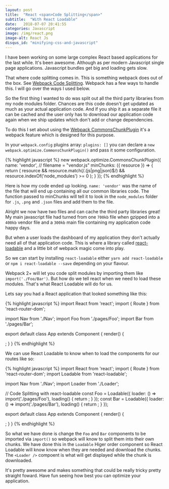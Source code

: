 ```yaml
---
layout: post
title:  "React <span>Code Splitting</span>"
subtitle:  "With React Loadable"
date:   2018-07-07 20:41:55
categories: Javascript
image: /img/react.png
image-alt: React Js
disqus_id: "minifying-css-and-javascript"
---
```


I have been working on some large complex React based applications for the last while. It's been awesome. Although as per modern Javascript single page applications.
Javascript bundles get big and loading gets slow.

That where code splitting comes in. This is something webpack does out of the box. See [Webpack Code Splitting](https://webpack.js.org/guides/code-splitting/ "Webpack Code Splitting"). Webpack has a few ways to handle this. I will go over the ways I used below.

So the first thing I wanted to do was split out all the third party libraries from my node modules folder. Chances are this code doesn't get updated as much as your actual application code. And if you ship it as a separate file it can be cached and the user only has to download our application code again when we ship updates which don't add or change dependencies.

To do this I set about using the [Webpack CommonsChunkPlugin](https://webpack.js.org/plugins/commons-chunk-plugin/ "Webpack CommonsChunkPlugin") it's a webpack feature which is designed for this purpose. 

In your `webpack.config` plugins array: `plugins: []` you can declare a `new webpack.optimize.CommonsChunkPlugin()` and pass it some configuration.

{% highlight javascript %}
new webpack.optimize.CommonsChunkPlugin({
  name: 'vendor', // filename = "vendor.js"
  minChunks: ({ resource }) => {
    return (
      resource &&
      resource.match(/\.(js|png|json)$/) &&
      resource.indexOf('node_modules') >= 0
    );
  }
});
{% endhighlight %}

Here is how my code ended up looking. `name: 'vendor'` was the name of the file that will end up containing all our common libraries code. The function passed to minChunks will tell it to look in the `node_modules` folder for `.js`, `.png` and `.json` files and add them to the file.

Alright we now have two files and can cache the third party libraries great! My main javascript file had turned from one `700kb` file when gzipped into a `400kb` vendor file and a `300kb` main file containing my application code happy days.

But when a user loads the dashboard of my application they don't actually need all of that application code. This is where a library called [react-loadable](https://github.com/jamiebuilds/react-loadable "react-loadable")  and a little bit of webpack magic come into play.

So we can start by installing `react-loadable` either `yarn add react-loadable` or `npm i react-loadable --save` depending on your flavour.

Webpack 2+ will let you code split modules by importing them like `import('./Foo/Bar')`. But how do we tell react when we need to load these modules. That's what React Loadable will do for us.

Lets say you had a React application that looked something like this:

{% highlight javascript %}
import React from 'react';
import { Route } from 'react-router-dom';

import Nav from './Nav';
import Foo from './pages/Foo';
import Bar from './pages/Bar';

export default class App extends Component {
  render() {
    <div>
      <Nav />
      <div>
        <Route path="/foo" component={Foo} />
        <Route path="/bar" component={Bar} />
      </div>
    </div>;
  }
}
{% endhighlight %}

We can use React Loadable to know when to load the components for our routes like so:

{% highlight javascript %}
import React from 'react';
import { Route } from 'react-router-dom';
import Loadable from 'react-loadable';

import Nav from './Nav';
import Loader from './Loader';

// Code Splitting with react-loadable
const Foo = Loadable({
  loader: () => import('./pages/Foo'),
  loading() {
    return <Loader />;
  }
});
const Bar = Loadable({
  loader: () => import('./pages/Bar'),
  loading() {
    return <Loader />;
  }
});

export default class App extends Component {
  render() {
    <div>
      <Nav />
      <div>
        <Route path="/foo" component={Foo} />
        <Route path="/bar" component={Bar} />
      </div>
    </div>;
  }
}
{% endhighlight %}


So what we have done is change the `Foo` and `Bar` components to be imported via `import()` so webpack will know to split them into their own chunks.
We have done this in the `Loadable` Higer order component so React Loadable will know know when they are needed and download the chunks. 
The `<Loader />` compoent is what will get displayed while the chunk is downloaded. 

It's pretty awesome and makes something that could be really tricky pretty straight foward. Have fun seeing how best you can optimize your application.

